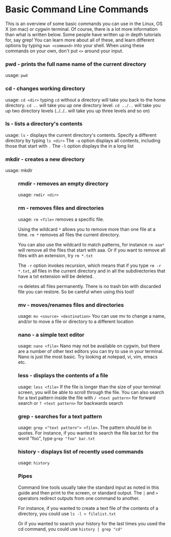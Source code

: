 # Basic Command Line Commands
This is an overview of some basic commands you can use in the Linux, OS X (on mac) or cygwin terminal. Of course, there is a lot more information than what is written below. Some people have written up in depth tutorials for, say grep! You can learn more about all of these, and learn different options by typing `man <command>` into your shell. When using these commands on your own, don't put `<>` around your input.

### **pwd** - prints the full name name of the current directory
usage: `pwd`

### **cd** - changes working directory
usage: `cd <dir>`
typing `cd` without a directory will take you back to the home directory.
`cd ..` will take you up one directory level.
`cd ../..` will take you up two directory levels (../../.. will take you up three levels and so on)

### **ls** - lists a directory's contents
usage: `ls` - displays the current directory's contents.
Specify a different directory by typing `ls <dir>`
The `-a` option displays all contents, including those that start with `.`
The `-l` option displays the in a long list

### **mkdir** - creates a new directory
usage: mkdir <dir>

### **rmdir** - removes an empty directory
usage: `rmdir <dir>`

### **rm** - removes files and directories
usage: `rm <file>` removes a specific file.

Using the wildcard `*` allows you to remove more than one file at a time.
`rm *` removes all files the current directory.

You can also use the wildcard to match patterns, for instance  `rm aaa*` will remove all the files that start with aaa. Or if you want to remove all files with an extension, try `rm *.txt`

The `-r` option invokes recursion, which means that if you type `rm -r *.txt`, all files in the current directory and in all the subdirectories that have a txt extension will be deleted.

`rm` deletes all files permanently. There is no trash bin with discarded file you can restore. So be careful when using this tool!

### **mv** - moves/renames files and directories
usage: `mv <source> <destination>`
You can use mv to change a name, and/or to move a file or directory to a different location

### **nano** - a simple text editor
usage: `nano <file>`
Nano may not be available on cygwin, but there are a number of other text editors you can try to use in your terminal. Nano is just the most basic. Try looking at notepad, vi, vim, emacs etc.  

### **less** - displays the contents of a file
usage: `less <file>`
If the file is longer than the size of your terminal screen, you will be able to scroll through the file. You can also search for a text pattern inside the file with `/ <text pattern>` for forward search or `? <text pattern>` for backwards search

### **grep** - searches for a text pattern
usage: `grep <"text pattern"> <file>`. The pattern should be in quotes. For instance, if you wanted to search the file bar.txt for the word "foo", type `grep "foo" bar.txt`

### **history** - displays list of recently used commands
usage: `history`

### Pipes

Command line tools usually take the standard input as noted in this guide and then print to the screen, or standard output. The `|` and `>` operators redirect outputs from one command to another.

For instance, if you wanted to create a text file of the contents of a directory, you could use `ls -l > filelist.txt`

Or if you wanted to search your history for the last times you used the cd command, you could use `history | grep "cd"`
